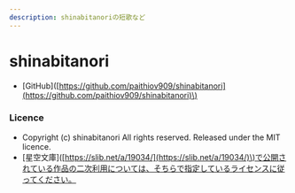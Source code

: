 ```yaml
---
description: shinabitanoriの短歌など
---
```


# shinabitanori

* \[GitHub\]\([https://github.com/paithiov909/shinabitanori](https://github.com/paithiov909/shinabitanori)\)

### Licence

* Copyright \(c\) shinabitanori All rights reserved. Released under the MIT licence.
* \[星空文庫\]\([https://slib.net/a/19034/](https://slib.net/a/19034/)\)で公開されている作品の二次利用については、そちらで指定しているライセンスに従ってください。 

